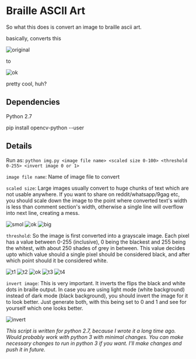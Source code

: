 
# Braille ASCII Art

So what this does is convert an image to braille ascii art.

basically, converts this 

![original][original] 

to 

![ok][ok]

pretty cool, huh?

## Dependencies
Python 2.7

pip install opencv-python --user

## Details
Run as: ```python img.py <image file name> <scaled size 0-100> <threshold 0-255> <invert image 0 or 1>```

```image file name```: Name of image file to convert

```scaled size```: Large images usually convert to huge chunks of text which are not usable anywhere. If you want to share on reddit/whatsapp/9gag etc, you should scale down the image to the point where converted text's width is less than comment section's width, otherwise a single line will overflow into next line, creating a mess.

![smol][smol]
![ok][ok]
![big][big]

```threshold```: So the image is first converted into a grayscale image. Each pixel has a value between 0-255 (inclusive), 0 being the blackest and 255 being the whitest, with about 250 shades of grey in between. This value decides upto which value should a single pixel should be considered black, and after which point should it be considered white.

![t1][t1]
![t2][t2]
![ok][ok]
![t3][t3]
![t4][t4]

```invert image```: This is very important. It inverts the flips the black and white dots in braille output. In case you are using light mode (white background) instead of dark mode (black background), you should invert the image for it to look better. Just generate both, with this being set to 0 and 1 and see for yourself which one looks better.

![invert][invert]

_This script is written for python 2.7, because I wrote it a long time ago. Would probably work with python 3 with minimal changes. You can make necessary changes to run in python 3 if you want. I'll make changes and push it in future._

[original]: https://i.imgur.com/JzyWINv.png
[ok]: https://i.imgur.com/82xTjYw.png.png
[t1]: https://i.imgur.com/qgNA9ND.png
[t2]: https://i.imgur.com/0jf6lf9.png
[t3]: https://i.imgur.com/kvYPY5p.png
[t4]: https://i.imgur.com/oDNywuh.png
[smol]: https://i.imgur.com/QPWtFR2.png
[big]: https://i.imgur.com/l0osvun.png
[invert]: https://i.imgur.com/DJ6VHhZ.png
